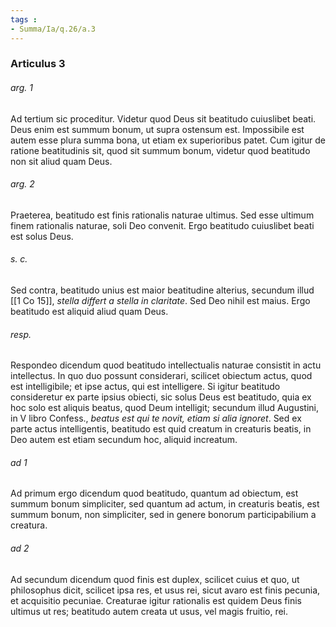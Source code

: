 ```yaml
---
tags : 
- Summa/Ia/q.26/a.3
---
```


### Articulus 3

###### arg. 1
Ad tertium sic proceditur. Videtur quod Deus sit beatitudo cuiuslibet beati. Deus enim est summum bonum, ut supra ostensum est. Impossibile est autem esse plura summa bona, ut etiam ex superioribus patet. Cum igitur de ratione beatitudinis sit, quod sit summum bonum, videtur quod beatitudo non sit aliud quam Deus.

###### arg. 2
Praeterea, beatitudo est finis rationalis naturae ultimus. Sed esse ultimum finem rationalis naturae, soli Deo convenit. Ergo beatitudo cuiuslibet beati est solus Deus.

###### s. c.
Sed contra, beatitudo unius est maior beatitudine alterius, secundum illud [[1 Co 15]], *stella differt a stella in claritate*. Sed Deo nihil est maius. Ergo beatitudo est aliquid aliud quam Deus.

###### resp.
Respondeo dicendum quod beatitudo intellectualis naturae consistit in actu intellectus. In quo duo possunt considerari, scilicet obiectum actus, quod est intelligibile; et ipse actus, qui est intelligere. Si igitur beatitudo consideretur ex parte ipsius obiecti, sic solus Deus est beatitudo, quia ex hoc solo est aliquis beatus, quod Deum intelligit; secundum illud Augustini, in V libro Confess., *beatus est qui te novit, etiam si alia ignoret*. Sed ex parte actus intelligentis, beatitudo est quid creatum in creaturis beatis, in Deo autem est etiam secundum hoc, aliquid increatum.

###### ad 1
Ad primum ergo dicendum quod beatitudo, quantum ad obiectum, est summum bonum simpliciter, sed quantum ad actum, in creaturis beatis, est summum bonum, non simpliciter, sed in genere bonorum participabilium a creatura.

###### ad 2
Ad secundum dicendum quod finis est duplex, scilicet cuius et quo, ut philosophus dicit, scilicet ipsa res, et usus rei, sicut avaro est finis pecunia, et acquisitio pecuniae. Creaturae igitur rationalis est quidem Deus finis ultimus ut res; beatitudo autem creata ut usus, vel magis fruitio, rei.

